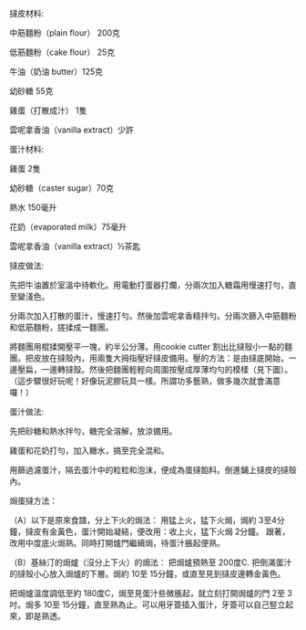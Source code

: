 撻皮材料:

中筋麵粉（plain flour） 200克

低筋麵粉（cake flour） 25克

牛油（奶油 butter）125克

幼砂糖 55克

雞蛋（打散成汁） 1隻

雲呢拿香油（vanilla extract）少許

蛋汁材料:

雞蛋 2隻

幼砂糖（caster sugar）70克

熱水 150毫升

花奶（evaporated milk）75毫升

雲呢拿香油（vanilla extract）½茶匙

撻皮做法:

先把牛油置於室溫中待軟化。用電動打蛋器打爛，分兩次加入糖霜用慢速打勻，直至變淺色。

分兩次加入打散的蛋汁，慢速打勻。然後加雲呢拿香精拌勻。分兩次篩入中筋麵粉和低筋麵粉，搓揉成一麵團。

將麵團用棍揉開壓平一塊，約半公分薄。用cookie cutter 割出比撻殼小一點的麵團。把皮放在撻殼內，用兩隻大拇指壓好撻皮備用。壓的方法：是由撻底開始，一邊壓扁，一邊轉撻殼。然後把麵團輕輕向周圍按壓成厚薄均勻的模樣（見下圖）。（這步驟很好玩呢！好像玩泥膠玩具一樣。所謂功多藝熟，做多幾次就會滿意囉！）

蛋汁做法:

先把砂糖和熱水拌勻，糖完全溶解，放涼備用。

雞蛋和花奶打勻，加入糖水，搞至完全混和。

用篩過濾蛋汁，隔去蛋汁中的粒粒和泡沫，便成為蛋撻餡料。倒進鋪上撻皮的撻殼內。

焗蛋撻方法：

（A）以下是原來食譜，分上下火的焗法：
用猛上火，猛下火焗，焗約 3至4分鐘，撻皮有金黃色，蛋汁開始凝結，便改用：收上火，猛下火焗 2分鐘。
跟著，改用中度底火焗熟。同時打開爐門繼續焗，待蛋汁脹起便熟。

（B）基絲汀的焗爐（沒分上下火）的焗法：
把焗爐預熱至 200度C. 把倒滿蛋汁的撻殼小心放入焗爐的下層。焗約 10至 15分鐘，或直至見到撻皮邊轉金黃色。

把焗爐溫度調低至約 180度C，焗至見蛋汁些微脹起，就立刻打開焗爐的門 2至 3吋。焗多 10至 15分鐘，直至熟為止。可以用牙簽插入蛋汁，牙簽可以自己竪立起來，即是熟透。
